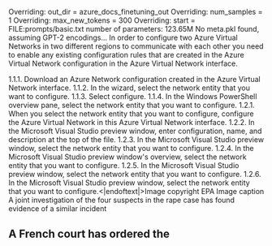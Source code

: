 Overriding: out_dir = azure_docs_finetuning_out
Overriding: num_samples = 1
Overriding: max_new_tokens = 300
Overriding: start = FILE:prompts/basic.txt
number of parameters: 123.65M
No meta.pkl found, assuming GPT-2 encodings...
In order to configure two Azure Virtual Networks in two different regions to communicate with each other you need to  enable any existing configuration rules that are created in the Azure Virtual Network configuration in the Azure Virtual Network interface.

1.1.1. Download an  Azure Network configuration created in the Azure Virtual Network interface.
1.1.2. In the wizard, select the network entity that you want to configure.
1.1.3. Select configure.
1.1.4. In the  Windows PowerShell overview pane, select the network entity that you want to configure.
1.2.1. When you select the network entity that you want to configure,  configure the Azure Virtual Network in this Azure Virtual Network interface. 
1.2.2. In the  Microsoft Visual Studio preview window, enter configuration, name, and description at the top of the file.
1.2.3. In the  Microsoft Visual Studio preview window, select the network entity that you want to configure.
1.2.4. In the  Microsoft Visual Studio preview window's overview, select the network entity that you want to configure.
1.2.5. In the  Microsoft Visual Studio preview window, select the network entity that you want to configure.
1.2.6. In the  Microsoft Visual Studio preview window, select the network entity that you want to configure.<|endoftext|>Image copyright EPA Image caption A joint investigation of the four suspects in the rape case has found evidence of a similar incident

A French court has ordered the
---------------

